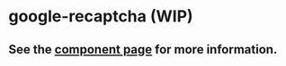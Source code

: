 google-recaptcha (WIP)
========================

## See the [component page](http://GoogleWebComponents.github.io/google-recaptcha) for more information.

